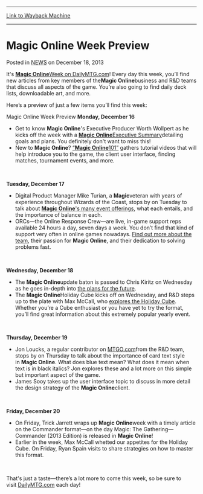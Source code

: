 
---
[Link to Wayback Machine](https://web.archive.org/web/20220524124505/https://magic.wizards.com/en/articles/archive/magic-online-week-preview-2013-12-18)

[_metadata_:description]:- "It's Magic Online Week on DailyMTG.com! Every day this week, you’ll find new articles from key members of theMagic Online business and R&D teams that discuss all aspects of the game. You’re also going to find daily deck lists, downloadable art, and more. Here’s a preview of just a few items you’ll find this week: Magic Online Week Preview Monday, December 16 Get to know Magic"
[_metadata_:generator]:- "Drupal 7 (http://drupal.org)"
[_metadata_:node]:- "149686"
[_metadata_:publish_date]:- "2013-12-18"
[_metadata_:source]:- "div-main-content"
[_metadata_:title]:- "Magic Online Week Preview"
[_metadata_:wayback_capture_timestamp]:- "2022-05-24 12:45:05"
[_metadata_:wayback_raw_url]:- "https://web.archive.org/web/20220524124505id_/https://magic.wizards.com/en/articles/archive/magic-online-week-preview-2013-12-18"
[_metadata_:wayback_url]:- "https://magic.wizards.com/en/articles/archive/magic-online-week-preview-2013-12-18"
---


Magic Online Week Preview
=========================



 Posted in [NEWS](/en/articles)
 on December 18, 2013 










It's [**Magic Online**Week on DailyMTG.com](http://www.dailymtg.com/)! Every day this week, you’ll find new articles from key members of the**Magic Online**business and R&D teams that discuss all aspects of the game. You’re also going to find daily deck lists, downloadable art, and more.


Here’s a preview of just a few items you’ll find this week:



Magic Online Week Preview
**Monday, December 16**


* Get to know **Magic Online**'s Executive Producer Worth Wollpert as he kicks off the week with a [**Magic Online**Executive Summary](http://archive.wizards.com/magic/magazine/article.aspx?x=mtg/daily/feature/278)detailing goals and plans. You definitely don't want to miss this!
* New to **Magic Online**? [“**Magic Online**101”](http://archive.wizards.com/magic/magazine/article.aspx?x=mtg/daily/feature/278b) gathers tutorial videos that will help introduce you to the game, the client user interface, finding matches, tournament events, and more.

 


**Tuesday, December 17**


* Digital Product Manager Mike Turian, a **Magic**veteran with years of experience throughout Wizards of the Coast, stops by on Tuesday to talk about [**Magic Online**'s many event offerings](http://archive.wizards.com/magic/magazine/article.aspx?x=mtg/daily/feature/278c), what each entails, and the importance of balance in each.
* ORCs—the Online Response Crew—are live, in-game support reps available 24 hours a day, seven days a week. You don’t find that kind of support very often in online games nowadays. [Find out more about the team](http://archive.wizards.com/magic/magazine/article.aspx?x=mtg/daily/feature/278d), their passion for **Magic Online**, and their dedication to solving problems fast.

 


**Wednesday, December 18**


* The **Magic Online**update baton is passed to Chris Kiritz on Wednesday as he goes in-depth into [the plans for the future](http://archive.wizards.com/magic/magazine/article.aspx?x=mtg/daily/feature/278e).
* The **Magic Online**Holiday Cube kicks off on Wednesday, and R&D steps up to the plate with Max McCall, who [explores the Holiday Cube](http://archive.wizards.com/magic/magazine/article.aspx?x=mtg/daily/feature/278f). Whether you’re a Cube enthusiast or you have yet to try the format, you’ll find great information about this extremely popular yearly event.

 


**Thursday, December 19**


* Jon Loucks, a regular contributor on [MTGO.com](http://www.mtgo.com/)from the R&D team, stops by on Thursday to talk about the importance of card text style in **Magic Online**. What does blue text mean? What does it mean when text is in black italics? Jon explores these and a lot more on this simple but important aspect of the game.
* James Sooy takes up the user interface topic to discuss in more detail the design strategy of the **Magic Online**client.

 


**Friday, December 20**


* On Friday, Trick Jarrett wraps up **Magic Online**week with a timely article on the Commander format—on the day Magic: The Gathering—Commander (2013 Edition) is released in **Magic Online**!
* Earlier in the week, Max McCall whetted our appetites for the Holiday Cube. On Friday, Ryan Spain visits to share strategies on how to master this format.

 



That's just a taste—there’s a lot more to come this week, so be sure to visit [DailyMTG.com](http://www.dailymtg.com/) each day!







